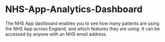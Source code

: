 # NHS-App-Analytics-Dashboard
The NHS App dashboard enables you to see how many patients are using the NHS App across England, and which features they are using. It can be accessed by anyone with an NHS email address.
